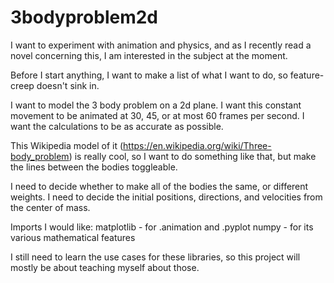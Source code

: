 # 3bodyproblem2d
I want to experiment with animation and physics, and as I recently read a novel concerning this, I am interested in the subject at the moment.

Before I start anything, I want to make a list of what I want to do, so feature-creep doesn't sink in.

I want to model the 3 body problem on a 2d plane.
I want this constant movement to be animated at 30, 45, or at most 60 frames per second.
I want the calculations to be as accurate as possible.

This Wikipedia model of it (https://en.wikipedia.org/wiki/Three-body_problem) is really cool, so I want to do something like that, but make the lines between the bodies toggleable.

I need to decide whether to make all of the bodies the same, or different weights.
I need to decide the initial positions, directions, and velocities from the center of mass.

Imports I would like:
matplotlib - for .animation and .pyplot
numpy - for its various mathematical features

I still need to learn the use cases for these libraries, so this project will mostly be about teaching myself about those.
